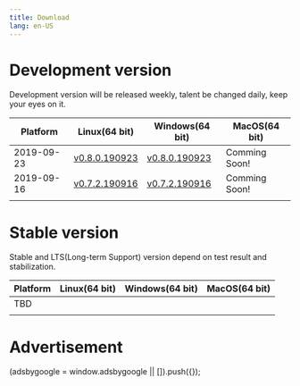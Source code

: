 ```yaml
---
title: Download
lang: en-US
---
```


# Development version
Development version will be released weekly, talent be changed daily, keep your eyes on it. 

| Platform   | Linux(64 bit)   | Windows(64 bit)   | MacOS(64 bit)   |
|------------|-----------------|-------------------|-----------------|
| 2019-09-23 | [v0.8.0.190923](./v0.8.0.190923) | [v0.8.0.190923](./v0.8.0.190923) | Comming Soon! |
| 2019-09-16 | [v0.7.2.190916](./v0.7.2.190916) | [v0.7.2.190916](./v0.7.2.190916) | Comming Soon! |
|            |                 |                   |                 |

# Stable version
Stable and LTS(Long-term Support) version depend on test result and stabilization.

| Platform   | Linux(64 bit)   | Windows(64 bit)   | MacOS(64 bit)   |
|------------|-----------------|-------------------|-----------------|
| TBD        |                 |                   |                 |
|            |                 |                   |                 |


# Advertisement
<div>
    <script2 type="text/javascript" async="true" src="https://pagead2.googlesyndication.com/pagead/js/adsbygoogle.js" />
    <ins class="adsbygoogle"
        style="display:block; text-align:center;"
        data-ad-layout="in-article"
        data-ad-format="fluid"
        data-ad-client="ca-pub-3975819313740938"
        data-ad-slot="6760827895"></ins>
    <script2 type="text/javascript">
        (adsbygoogle = window.adsbygoogle || []).push({});
    </script2>
</div>

